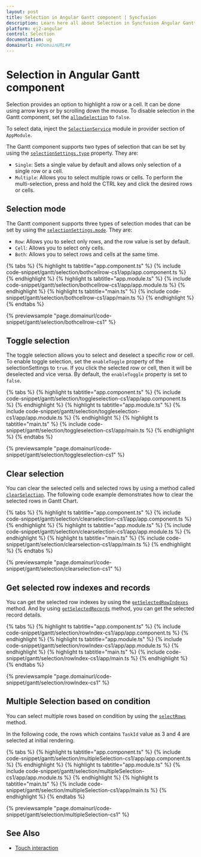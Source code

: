 ```yaml
---
layout: post
title: Selection in Angular Gantt component | Syncfusion
description: Learn here all about Selection in Syncfusion Angular Gantt component of Syncfusion Essential JS 2 and more.
platform: ej2-angular
control: Selection 
documentation: ug
domainurl: ##DomainURL##
---
```


# Selection in Angular Gantt component

Selection provides an option to highlight a row or a cell. It can be done using arrow keys or by scrolling down the mouse. To disable selection in the Gantt component, set the [`allowSelection`](https://ej2.syncfusion.com/angular/documentation/api/gantt/#allowselection) to `false`.

To select data, inject the [`SelectionService`](https://ej2.syncfusion.com/angular/documentation/api/gantt/#selectionmodule) module in provider section of `AppModule`.

The Gantt component supports two types of selection that can be set by using the [`selectionSettings.type`](https://ej2.syncfusion.com/angular/documentation/api/gantt/selectionSettings/#type) property. They are:

* `Single`: Sets a single value by default and allows only selection of a single row or a cell.
* `Multiple`: Allows you to select multiple rows or cells. To perform the multi-selection, press and hold the CTRL key and click the desired rows or cells.

## Selection mode

The Gantt component supports three types of selection modes that can be set by using the [`selectionSettings.mode`](https://ej2.syncfusion.com/angular/documentation/api/gantt/selectionSettings/#mode). They are:

* `Row`: Allows you to select only rows, and the row value is set by default.
* `Cell`: Allows you to select only cells.
* `Both`: Allows you to select rows and cells at the same time.

{% tabs %}
{% highlight ts tabtitle="app.component.ts" %}
{% include code-snippet/gantt/selection/bothcellrow-cs1/app/app.component.ts %}
{% endhighlight %}
{% highlight ts tabtitle="app.module.ts" %}
{% include code-snippet/gantt/selection/bothcellrow-cs1/app/app.module.ts %}
{% endhighlight %}
{% highlight ts tabtitle="main.ts" %}
{% include code-snippet/gantt/selection/bothcellrow-cs1/app/main.ts %}
{% endhighlight %}
{% endtabs %}
  
{% previewsample "page.domainurl/code-snippet/gantt/selection/bothcellrow-cs1" %}

## Toggle selection

The toggle selection allows you to select and deselect a specific row or cell. To enable toggle selection, set the `enableToggle` property of the selectionSettings to `true`. If you click the selected row or cell, then it will be deselected and vice versa. By default, the `enableToggle` property is set to `false`.

{% tabs %}
{% highlight ts tabtitle="app.component.ts" %}
{% include code-snippet/gantt/selection/toggleselection-cs1/app/app.component.ts %}
{% endhighlight %}
{% highlight ts tabtitle="app.module.ts" %}
{% include code-snippet/gantt/selection/toggleselection-cs1/app/app.module.ts %}
{% endhighlight %}
{% highlight ts tabtitle="main.ts" %}
{% include code-snippet/gantt/selection/toggleselection-cs1/app/main.ts %}
{% endhighlight %}
{% endtabs %}
  
{% previewsample "page.domainurl/code-snippet/gantt/selection/toggleselection-cs1" %}

## Clear selection

You can clear the selected cells and selected rows by using a method called [`clearSelection`](https://ej2.syncfusion.com/angular/documentation/api/gantt/#clearselection). The following code example demonstrates how to clear the selected rows in Gantt Chart.

{% tabs %}
{% highlight ts tabtitle="app.component.ts" %}
{% include code-snippet/gantt/selection/clearselection-cs1/app/app.component.ts %}
{% endhighlight %}
{% highlight ts tabtitle="app.module.ts" %}
{% include code-snippet/gantt/selection/clearselection-cs1/app/app.module.ts %}
{% endhighlight %}
{% highlight ts tabtitle="main.ts" %}
{% include code-snippet/gantt/selection/clearselection-cs1/app/main.ts %}
{% endhighlight %}
{% endtabs %}
  
{% previewsample "page.domainurl/code-snippet/gantt/selection/clearselection-cs1" %}

## Get selected row indexes and records

You can get the selected row indexes by using the [`getSelectedRowIndexes`](https://ej2.syncfusion.com/angular/documentation/api/gantt/#getselectedrowindexes) method. And by using [`getSelectedRecords`](https://ej2.syncfusion.com/angular/documentation/api/gantt/#getSelectedRecords) method, you can get the selected record details.

{% tabs %}
{% highlight ts tabtitle="app.component.ts" %}
{% include code-snippet/gantt/selection/rowIndex-cs1/app/app.component.ts %}
{% endhighlight %}
{% highlight ts tabtitle="app.module.ts" %}
{% include code-snippet/gantt/selection/rowIndex-cs1/app/app.module.ts %}
{% endhighlight %}
{% highlight ts tabtitle="main.ts" %}
{% include code-snippet/gantt/selection/rowIndex-cs1/app/main.ts %}
{% endhighlight %}
{% endtabs %}
  
{% previewsample "page.domainurl/code-snippet/gantt/selection/rowIndex-cs1" %}

## Multiple Selection based on condition

You can select multiple rows based on condition by using the [`selectRows`](https://ej2.syncfusion.com/angular/documentation/api/grid/#selectrows) method.

In the following code, the rows which contains `TaskId` value as 3 and 4 are selected at initial rendering.

{% tabs %}
{% highlight ts tabtitle="app.component.ts" %}
{% include code-snippet/gantt/selection/multipleSelection-cs1/app/app.component.ts %}
{% endhighlight %}
{% highlight ts tabtitle="app.module.ts" %}
{% include code-snippet/gantt/selection/multipleSelection-cs1/app/app.module.ts %}
{% endhighlight %}
{% highlight ts tabtitle="main.ts" %}
{% include code-snippet/gantt/selection/multipleSelection-cs1/app/main.ts %}
{% endhighlight %}
{% endtabs %}
  
{% previewsample "page.domainurl/code-snippet/gantt/selection/multipleSelection-cs1" %}

## See Also

* [Touch interaction](./touch-interaction/#selection)